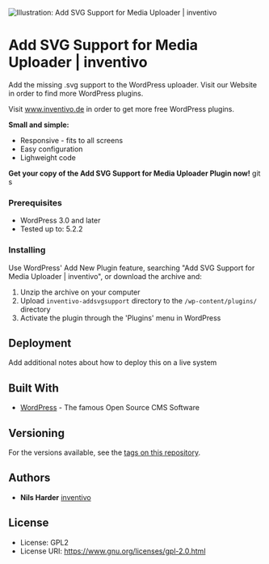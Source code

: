![Illustration: Add SVG Support for Media Uploader | inventivo](https://ps.w.org/add-svg-support-for-media-uploader-inventivo/assets/banner-772x250.png?rev=1951886)

# Add SVG Support for Media Uploader | inventivo

Add the missing .svg support to the WordPress uploader. Visit our Website in order to find more WordPress plugins.

Visit <a href="https://www.inventivo.de/seo-muenster"> www.inventivo.de</a> in order to get more free WordPress plugins.

**Small and simple:**
* Responsive - fits to all screens
* Easy configuration
* Lighweight code

**Get your copy of the Add SVG Support for Media Uploader Plugin now!**
git s
### Prerequisites

* WordPress 3.0 and later
* Tested up to: 5.2.2

### Installing

Use WordPress' Add New Plugin feature, searching "Add SVG Support for Media Uploader | inventivo", or download the archive and:

1. Unzip the archive on your computer  
2. Upload `inventivo-addsvgsupport` directory to the `/wp-content/plugins/` directory
3. Activate the plugin through the 'Plugins' menu in WordPress


## Deployment

Add additional notes about how to deploy this on a live system

## Built With

* [WordPress](https://www.wordpress.org) - The famous Open Source CMS Software

## Versioning

For the versions available, see the [tags on this repository](https://github.com/your/project/tags). 

## Authors

* **Nils Harder** [inventivo](https://www.inventivo.de/seo-muenster)

## License

* License:      GPL2
* License URI:  https://www.gnu.org/licenses/gpl-2.0.html





